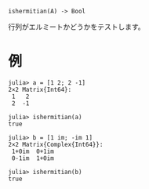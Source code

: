 ```
ishermitian(A) -> Bool
```

行列がエルミートかどうかをテストします。

# 例

```jldoctest
julia> a = [1 2; 2 -1]
2×2 Matrix{Int64}:
 1   2
 2  -1

julia> ishermitian(a)
true

julia> b = [1 im; -im 1]
2×2 Matrix{Complex{Int64}}:
 1+0im  0+1im
 0-1im  1+0im

julia> ishermitian(b)
true
```
